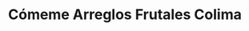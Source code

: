 ---
title: "Cómeme Arreglos Frutales Colima"
url: /colima/comeme-arreglos-frutales-colima/
shop: Süßwaren
---